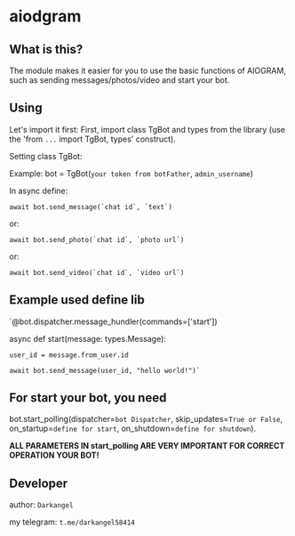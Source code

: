 # aiodgram #

## What is this? ##
The module makes it easier for you to use the basic functions of AIOGRAM, such as sending messages/photos/video and start your bot.


## Using ##

Let's import it first:
First, import class TgBot and types from the library (use the 'from `...` import TgBot, types' construct).


Setting class TgBot:

Example:
bot = TgBot(`your token from botFather`, `admin_username`)

In async define:

	await bot.send_message(`chat id`, `text`)

or:

	await bot.send_photo(`chat id`, `photo url`)

or:

	await bot.send_video(`chat id`, `video url`)


## Example used define lib ##

`@bot.dispatcher.message_hundler(commands=['start'])

async def start(message: types.Message):

    user_id = message.from_user.id

    await bot.send_message(user_id, "hello world!")`


## For start your bot, you need ##

bot.start_polling(dispatcher=`bot Dispatcher`, skip_updates=`True or False`, on_startup=`define for start`, on_shutdown=`define for shutdown`).


**ALL PARAMETERS IN start_polling ARE VERY IMPORTANT FOR CORRECT OPERATION YOUR BOT!**


## Developer ##
author: `Darkangel`

my telegram: `t.me/darkangel58414`